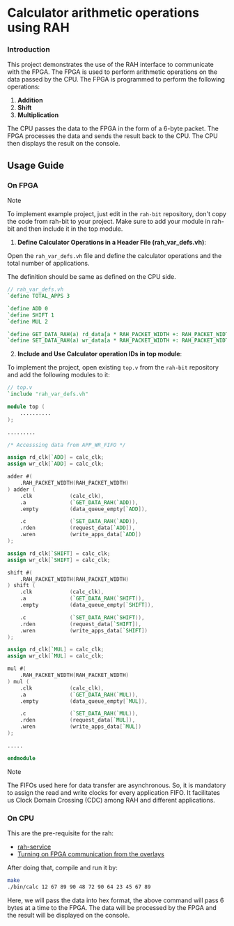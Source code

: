 # Calculator arithmetic operations using RAH

### Introduction

This project demonstrates the use of the RAH interface to communicate with the FPGA. The FPGA is used to perform arithmetic operations on the data passed by the CPU. The FPGA is programmed to perform the following operations:

1. **Addition**
2. **Shift**
3. **Multiplication**

The CPU passes the data to the FPGA in the form of a 6-byte packet. The FPGA processes the data and sends the result back to the CPU. The CPU then displays the result on the console.

## Usage Guide

### On FPGA

> [!NOTE]
>
> To implement example project, just edit in the `rah-bit` repository, don't copy the code from rah-bit to your project. Make sure to add your module in rah-bit and then include it in the top module.

1. **Define Calculator Operations in a Header File (rah_var_defs.vh)**:

Open the `rah_var_defs.vh` file and define the calculator operations and the total number of applications.
    
The definition should be same as defined on the CPU side.

```verilog
// rah_var_defs.vh
`define TOTAL_APPS 3

`define ADD 0
`define SHIFT 1
`define MUL 2

`define GET_DATA_RAH(a) rd_data[a * RAH_PACKET_WIDTH +: RAH_PACKET_WIDTH]
`define SET_DATA_RAH(a) wr_data[a * RAH_PACKET_WIDTH +: RAH_PACKET_WIDTH]
```

2. **Include and Use Calculator operation IDs in top module**:

To implement the project, open existing `top.v` from the `rah-bit` repository and add the following modules to it:

```verilog
// top.v
`include "rah_var_defs.vh"

module top (
    ..........
);

.........

/* Accesssing data from APP_WR_FIFO */

assign rd_clk[`ADD] = calc_clk;
assign wr_clk[`ADD] = calc_clk;

adder #(
    .RAH_PACKET_WIDTH(RAH_PACKET_WIDTH)
) adder (
    .clk            (calc_clk),
    .a              (`GET_DATA_RAH(`ADD)),
    .empty          (data_queue_empty[`ADD]),

    .c              (`SET_DATA_RAH(`ADD)),
    .rden           (request_data[`ADD]),
    .wren           (write_apps_data[`ADD])
);

assign rd_clk[`SHIFT] = calc_clk;
assign wr_clk[`SHIFT] = calc_clk;

shift #(
    .RAH_PACKET_WIDTH(RAH_PACKET_WIDTH)
) shift (
    .clk            (calc_clk),
    .a              (`GET_DATA_RAH(`SHIFT)),
    .empty          (data_queue_empty[`SHIFT]),

    .c              (`SET_DATA_RAH(`SHIFT)),
    .rden           (request_data[`SHIFT]),
    .wren           (write_apps_data[`SHIFT])
);

assign rd_clk[`MUL] = calc_clk;
assign wr_clk[`MUL] = calc_clk;

mul #(
    .RAH_PACKET_WIDTH(RAH_PACKET_WIDTH)
) mul (
    .clk            (calc_clk),
    .a              (`GET_DATA_RAH(`MUL)),
    .empty          (data_queue_empty[`MUL]),

    .c              (`SET_DATA_RAH(`MUL)),
    .rden           (request_data[`MUL]),
    .wren           (write_apps_data[`MUL])
);

.....

endmodule
```

> [!NOTE]
>
> The FIFOs used here for data transfer are asynchronous. So, it is mandatory to assign the read and write clocks for every application FIFO. It facilitates us Clock Domain Crossing (CDC) among RAH and different applications.

### On CPU

This are the pre-requisite for the rah:

- [rah-service](https://github.com/vicharak-in/rah-bit#pre-requisite)
- [Turning on FPGA communication from the overlays](https://docs.vicharak.in/vaaman-linux/linux-configuration-guide/vicharak-config-tool/#vicharak-config-overlays)

After doing that, compile and run it by:

```bash
make
./bin/calc 12 67 89 90 48 72 90 64 23 45 67 89
```
Here, we will pass the data into hex format, the above command will pass 6 bytes at a time to the FPGA. The data will be processed by the FPGA and the result will be displayed on the console.
